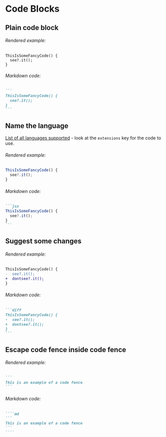 # Code Blocks

## Plain code block

###### Rendered example:

```
ThisIsSomeFancyCode() {
  see?.it();
}
```

###### Markdown code:

````md
```
ThisIsSomeFancyCode() {
  see?.it();
}
```
````

## Name the language

[List of all languages supported](https://github.com/github-linguist/linguist/blob/master/lib/linguist/languages.yml) - look at the `extensions` key for the code to use.

###### Rendered example:

```jsx
ThisIsSomeFancyCode() {
  see?.it();
}
```

###### Markdown code:

````md
```jsx
ThisIsSomeFancyCode() {
  see?.it();
}
```
````

## Suggest some changes

###### Rendered example:

```diff
ThisIsSomeFancyCode() {
-  see?.it();
+  dontsee?.it();
}
```

###### Markdown code:

````md
```diff
ThisIsSomeFancyCode() {
-  see?.it();
+  dontsee?.it();
}
```
````

## Escape code fence inside code fence

###### Rendered example:

````md
```
This is an example of a code fence
```
````

###### Markdown code:

`````md
````md
```
This is an example of a code fence
```
````
`````
